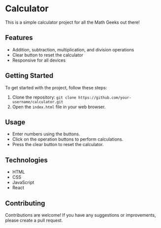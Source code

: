 # Calculator

This is a simple calculator project for all the Math Geeks out there!

## Features

- Addition, subtraction, multiplication, and division operations
- Clear button to reset the calculator
- Responsive for all devices

## Getting Started

To get started with the project, follow these steps:

1. Clone the repository: `git clone https://github.com/your-username/calculator.git`
2. Open the `index.html` file in your web browser.

## Usage

- Enter numbers using the buttons.
- Click on the operation buttons to perform calculations.
- Press the clear button to reset the calculator.

## Technologies

- HTML
- CSS
- JavaScript
- React

## Contributing

Contributions are welcome! If you have any suggestions or improvements, please create a pull request.

